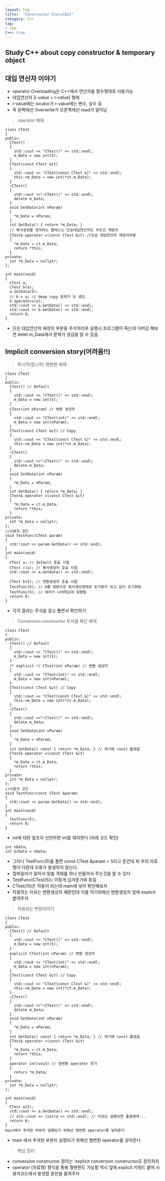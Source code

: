 ```yaml
---
layout: tag
title:  "Constructor Story(02)"
category: C++
tag:
- cpp
C++: true
---
```


## Study C++ about copy constructor & temporary object

## 대입 연산자 이야기

- operator Overloading은 C++에서 연산자를 함수형태로 사용가능
- 대입연산자 [l-value = r-value] 형태
- l-value에는 locator가 r-value에는 변수, 상수 등
- 즉 왼쪽에선 Overwrite가 오른쪽에선 read가 일어남

>operator 예제

```대입연산자 test
class CTest
{
public:
  CTest() 
  {
    std::cout << "CTest()" << std::endl;
    m_Data = new int(5);
  }
  CTest(const CTest &ct) 
  { 
    std::cout << "CTest(const CTest &)" << std::endl;
    this->m_Data = new int(*ct.m_Data);
  }
  ~CTest() 
  { 
    std::cout <<"~CTest()" << std::endl;
    delete m_Data;
  }
  void SetData(int nParam)
  {
    *m_Data = nParam;
  }
  int GetData() { return *m_Data; }
  // 복사생성를 정의하는 클래스는 단순대입연산자도 무조건 재정의
  CTest& operator =(const CTest &ct) //단순 대입연산자 재정의부분
  {
    *m_Data = ct.m_Data;
    return *this;
  }
private:
  int *m_Data = nullptr;
};

int main(void)
{
  CTest a;
  CTest b(a);
  a.SetData(5);
  // b = a; // deep copy 문제가 또 생김
  b.operator=(a);
  std::cout << a.GetData() << std::endl;
  std::cout << b.GetData() << std::endl;
  return 0;
}
```

- 단순 대입연산자 재정의 부분을 주석처리후 실행시 프로그램이 죽는데 디버깅 해보면 delet m_Data에서 문제가 생김을 알 수 있음

## Implicit conversion story(어려움!!)

> 묵시적(암시적) 형변환 예제

```implicit conversion test
class CTest
{
public:
  CTest() // Default
  {
    std::cout << "CTest()" << std::endl;
    m_Data = new int(5);
  }
  CTest(int nParam) // 변환 생성자
  {
    std::cout << "CTest(int)" << std::endl;
    m_Data = new int(nParam);
  }
  CTest(const CTest &ct) // Copy 
  { 
    std::cout << "CTest(const CTest &)" << std::endl;
    this->m_Data = new int(*ct.m_Data);
  }
  ~CTest() 
  { 
    std::cout <<"~CTest()" << std::endl;
    delete m_Data;
  }
  void SetData(int nParam)
  {
    *m_Data = nParam;
  }
  int GetData() { return *m_Data; }
  CTest& operator =(const CTest &ct)
  {
    *m_Data = ct.m_Data;
    return *this;
  }
private:
  int *m_Data = nullptr;
};
//사용자 코드
void TestFunc(CTest param)
{
  std::cout << param.GetData() << std::endl;
}
int main(void)
{
  CTest a; // default 호출 시점
  CTest c(a); // 복사생성자 호출 시점
  std::cout << a.GetData() << std::endl;
  
  CTest b(5); // 변환생성자 호출 시점
  TestFunc(b); // b를 원본으로 복사생성형태로 초기화가 되고 값이 초기화됨
  TestFunc(5); // 에러가 나야하는데 실행됨
  return 0;
}
```

- 각각 결과는 주석을 걸고 풀면서 확인하기

>Conversion constructor 무서움 확인 예제

```conversion constructor
class CTest
{
public:
  CTest() // Default
  {
    std::cout << "CTest()" << std::endl;
    m_Data = new int(5);
  }
  /* explicit */ CTest(int nParam) // 변환 생성자
  {
    std::cout << "CTest(int)" << std::endl;
    m_Data = new int(nParam);
  }
  CTest(const CTest &ct) // Copy 
  { 
    std::cout << "CTest(const CTest &)" << std::endl;
    this->m_Data = new int(*ct.m_Data);
  }
  ~CTest() 
  { 
    std::cout <<"~CTest()" << std::endl;
    delete m_Data;
  }
  void SetData(int nParam)
  {
    *m_Data = nParam;
  }
  int GetData() const { return *m_Data; } // 여기에 const 붙였음
  CTest& operator =(const CTest &ct)
  {
    *m_Data = ct.m_Data;
    return *this;
  }
private:
  int *m_Data = nullptr;
};
//사용자 코드
void TestFunc(const CTest &param)
{
  std::cout << param.GetData() << std::endl;
}
int main(void)
{
  TestFunc(5);
  return 0;
}
```

- int에 대한 참조자 선언하면 int를 줘야한다 (아래 코드 확인)

``` 같은 type넘기는 예제
int nData;
int &rData = nData;
```

- 그러나 TestFunc(5)를 풀면 const CTest &param = 5라고 준건데 좌 우의 자료형이 다른데 오류가 발생하지 않는다.
- 컴파일러가 알아서 맞춤 객체를 하나 만들어서 주는것을 알 수 있다
- TestFunc(CTest(5)); 이렇게 넘겨준거와 동일
- CTest(10)은 작동이 되는데 main에 넣어 확인해보자
- 작동하는 이유는 변환생성자 때문인데 이를 막기위해선 변환생성자 앞에 explicit 붙여주자

>허용되는 변환이야기

```allow conversion 예제
class CTest
{
public:
  CTest() // Default
  {
    std::cout << "CTest()" << std::endl;
    m_Data = new int(5);
  }
  explicit CTest(int nParam) // 변환 생성자
  {
    std::cout << "CTest(int)" << std::endl;
    m_Data = new int(nParam);
  }
  CTest(const CTest &ct) // Copy 
  { 
    std::cout << "CTest(const CTest &)" << std::endl;
    this->m_Data = new int(*ct.m_Data);
  }
  ~CTest() 
  { 
    std::cout <<"~CTest()" << std::endl;
    delete m_Data;
  }
  void SetData(int nParam)
  {
    *m_Data = nParam;
  }
  int GetData() const { return *m_Data; } // 여기에 const 붙였음
  CTest& operator =(const CTest &ct)
  {
    *m_Data = ct.m_Data;
    return *this;
  }
  operator int(void) // 형변환 operator 추가
  {
    return *m_Data;
  }
private:
  int *m_Data = nullptr;
};

int main(void)
{
  CTest a(5);
  std::cout << a.GetData() << std::endl;
  // std::cout << (int)a << std::endl; // 이것도 실행되면 좋을텐데...
  return 0;
}
main에서 주석된 부분이 실행되기 위해선 형변환 operator를 넣어준다
```

- main 에서 주석된 부분이 실행되기 위해선 형변환 operator를 넣어준다

>핵심 정리

- conversion constructor 정의는 'explicit conversion constructor로 정의하자
- operator (자료형) 형식을 통해 형변환도 가능함 역시 앞에 explicit 키워드 붙여 사용자코드에서 발생할 혼란을 줄여주자
